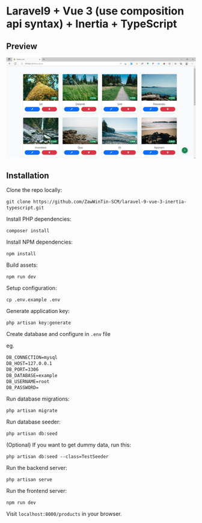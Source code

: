# Laravel9 + Vue 3 (use composition api syntax) + Inertia + TypeScript

## Preview
![Preivew](./preview_images/preview.png)

## Installation

Clone the repo locally:
```
git clone https://github.com/ZawWinTin-SCM/laravel-9-vue-3-inertia-typescript.git
```

Install PHP dependencies:

```
composer install
```

Install NPM dependencies:

```
npm install
```

Build assets:

```
npm run dev
```

Setup configuration:

```
cp .env.example .env
```

Generate application key:

```
php artisan key:generate
```

Create database and configure in `.env` file

eg.

```
DB_CONNECTION=mysql
DB_HOST=127.0.0.1
DB_PORT=3306
DB_DATABASE=example
DB_USERNAME=root
DB_PASSWORD=
```

Run database migrations:

```
php artisan migrate
```

Run database seeder:

```
php artisan db:seed
```

(Optional) If you want to get dummy data, run this:

```
php artisan db:seed --class=TestSeeder
```

Run the backend server:

```
php artisan serve
```

Run the frontend server:

```
npm run dev
```

Visit `localhost:8000/products` in your browser.